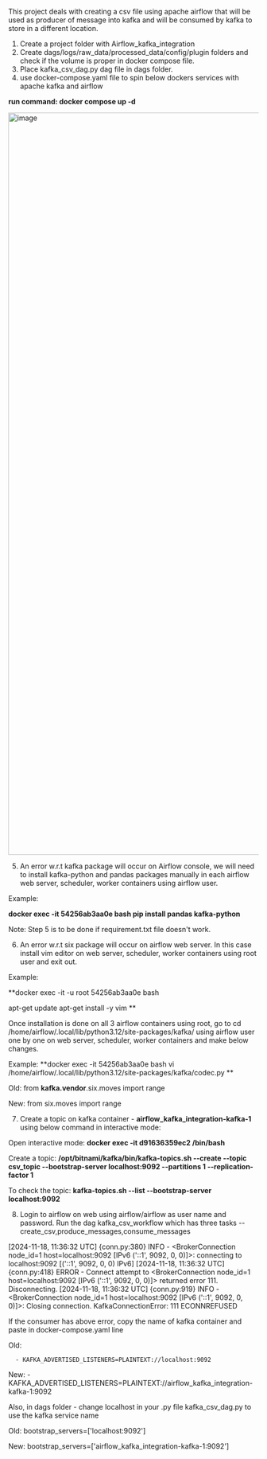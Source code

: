This project deals with creating a csv file using apache airflow that will be used as producer of message into kafka and will be consumed by kafka to store in a different location.


1) Create a project folder with Airflow_kafka_integration
2) Create dags/logs/raw_data/processed_data/config/plugin folders and check if the volume is proper in docker compose file. 
3) Place kafka_csv_dag.py dag file in dags folder.
4) use docker-compose.yaml file to spin below dockers services with apache kafka and airflow

**run command: docker compose up -d**

<img width="1492" alt="image" src="https://github.com/user-attachments/assets/ed29177e-7587-4050-9a50-3dcb90c36c0c">

5) An error w.r.t kafka package will occur on Airflow console, we will need to install kafka-python and pandas packages manually in each airflow web server, scheduler, worker containers using airflow user. 

Example:

**docker exec -it 54256ab3aa0e bash
pip install pandas kafka-python**

Note: Step 5 is to be done if requirement.txt file doesn't work.

6) An error w.r.t six package will occur on airflow web server. In this case install vim editor on  web server, scheduler, worker containers using root user and exit out.

Example:

**docker exec -it -u root 54256ab3aa0e bash

apt-get update 
apt-get install -y vim
**

Once installation is done on all 3 airflow containers using root, go to cd /home/airflow/.local/lib/python3.12/site-packages/kafka/ using airflow user one by one on web server, scheduler, worker containers and make below changes.

Example:
**docker exec -it 54256ab3aa0e bash
vi /home/airflow/.local/lib/python3.12/site-packages/kafka/codec.py
**

Old:
from **kafka.vendor**.six.moves import range

New:
from six.moves import range

7) Create a topic on kafka container - **airflow_kafka_integration-kafka-1** using below command in interactive mode:

Open interactive mode:
**docker exec -it d91636359ec2 /bin/bash**

Create a topic:
**/opt/bitnami/kafka/bin/kafka-topics.sh --create --topic csv_topic --bootstrap-server localhost:9092 --partitions 1 --replication-factor 1**


To check the topic:
**kafka-topics.sh --list --bootstrap-server localhost:9092**

8) Login to airflow on web using airflow/airflow as user name and password. Run the dag kafka_csv_workflow which has three tasks -- create_csv,produce_messages,consume_messages


[2024-11-18, 11:36:32 UTC] {conn.py:380} INFO - <BrokerConnection node_id=1 host=localhost:9092 <connecting> [IPv6 ('::1', 9092, 0, 0)]>: connecting to localhost:9092 [('::1', 9092, 0, 0) IPv6]
[2024-11-18, 11:36:32 UTC] {conn.py:418} ERROR - Connect attempt to <BrokerConnection node_id=1 host=localhost:9092 <connecting> [IPv6 ('::1', 9092, 0, 0)]> returned error 111. Disconnecting.
[2024-11-18, 11:36:32 UTC] {conn.py:919} INFO - <BrokerConnection node_id=1 host=localhost:9092 <connecting> [IPv6 ('::1', 9092, 0, 0)]>: Closing connection. KafkaConnectionError: 111 ECONNREFUSED

If the consumer has above error, copy the name of kafka container and paste in docker-compose.yaml line

Old:

      - KAFKA_ADVERTISED_LISTENERS=PLAINTEXT://localhost:9092

New:
      - KAFKA_ADVERTISED_LISTENERS=PLAINTEXT://airflow_kafka_integration-kafka-1:9092


Also, in dags folder - change localhost in your .py file kafka_csv_dag.py to use the kafka service name

Old:
bootstrap_servers=['localhost:9092']

New:
bootstrap_servers=['airflow_kafka_integration-kafka-1:9092']
